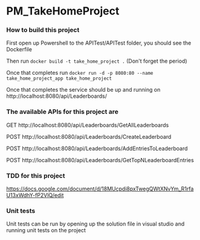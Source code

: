 # PM_TakeHomeProject

### How to build this project

First open up Powershell to the APITest/APITest folder, you should see the Dockerfile

Then run ```docker build -t take_home_project .``` (Don't forget the period)

Once that completes run ```docker run -d -p 8080:80 --name take_home_project_app take_home_project```

Once that completes the service should be up and running on http://localhost:8080/api/Leaderboards/

### The available APIs for this project are
GET http://localhost:8080/api/Leaderboards/GetAllLeaderboards

POST http://localhost:8080/api/Leaderboards/CreateLeaderboard

POST http://localhost:8080/api/Leaderboards/AddEntriesToLeaderboard

POST http://localhost:8080/api/Leaderboards/GetTopNLeaderboardEntries

### TDD for this project
https://docs.google.com/document/d/18MUcpdi8pxTwegQWtXNvYm_R1rfaU13xWdhY-fP2VlQ/edit

### Unit tests
Unit tests can be run by opening up the solution file in visual studio and running unit tests on the project
